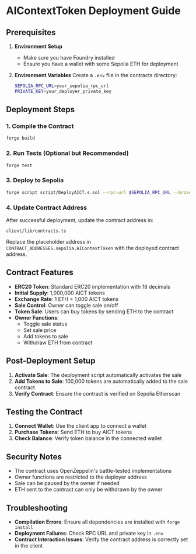 # AIContextToken Deployment Guide

## Prerequisites

1. **Environment Setup**
   - Make sure you have Foundry installed
   - Ensure you have a wallet with some Sepolia ETH for deployment

2. **Environment Variables**
   Create a `.env` file in the contracts directory:
   ```bash
   SEPOLIA_RPC_URL=your_sepolia_rpc_url
   PRIVATE_KEY=your_deployer_private_key
   ```

## Deployment Steps

### 1. Compile the Contract
```bash
forge build
```

### 2. Run Tests (Optional but Recommended)
```bash
forge test
```

### 3. Deploy to Sepolia
```bash
forge script script/DeployAICT.s.sol --rpc-url $SEPOLIA_RPC_URL --broadcast --verify
```

### 4. Update Contract Address
After successful deployment, update the contract address in:
```
client/lib/contracts.ts
```

Replace the placeholder address in `CONTRACT_ADDRESSES.sepolia.AIContextToken` with the deployed contract address.

## Contract Features

- **ERC20 Token**: Standard ERC20 implementation with 18 decimals
- **Initial Supply**: 1,000,000 AICT tokens
- **Exchange Rate**: 1 ETH = 1,000 AICT tokens
- **Sale Control**: Owner can toggle sale on/off
- **Token Sale**: Users can buy tokens by sending ETH to the contract
- **Owner Functions**: 
  - Toggle sale status
  - Set sale price
  - Add tokens to sale
  - Withdraw ETH from contract

## Post-Deployment Setup

1. **Activate Sale**: The deployment script automatically activates the sale
2. **Add Tokens to Sale**: 100,000 tokens are automatically added to the sale contract
3. **Verify Contract**: Ensure the contract is verified on Sepolia Etherscan

## Testing the Contract

1. **Connect Wallet**: Use the client app to connect a wallet
2. **Purchase Tokens**: Send ETH to buy AICT tokens
3. **Check Balance**: Verify token balance in the connected wallet

## Security Notes

- The contract uses OpenZeppelin's battle-tested implementations
- Owner functions are restricted to the deployer address
- Sale can be paused by the owner if needed
- ETH sent to the contract can only be withdrawn by the owner

## Troubleshooting

- **Compilation Errors**: Ensure all dependencies are installed with `forge install`
- **Deployment Failures**: Check RPC URL and private key in `.env`
- **Contract Interaction Issues**: Verify the contract address is correctly set in the client
